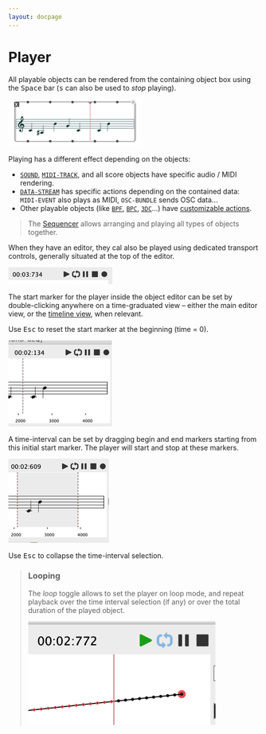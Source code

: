 ```yaml
---
layout: docpage
---
```


# Player

All playable objects can be rendered from the containing object box using the <kbd>Space</kbd> bar (<kbd>s</kbd> can also be used to _stop_ playing).

<img src="player_img/play-box.png"> 

Playing has a different effect depending on the objects:

- [`SOUND`](sound), [`MIDI-TRACK`](midi-track), and all score objects have specific audio / MIDI rendering.
- [`DATA-STREAM`](data-stream) has specific actions depending on the contained data: `MIDI-EVENT` also plays as MIDI, `OSC-BUNDLE` sends OSC data...
- Other playable objects (like [`BPF`](bpf), [`BPC`](bpc), [`3DC`](3DC)...) have [customizable actions](bpf#actions).

> The [Sequencer](sequencer) allows arranging and playing all types of objects together.


When they have an editor, they cal also be played using dedicated transport controls, generally situated at the top of the editor.


<img src="player_img/play-controls.png"> 


The start marker for the player inside the object editor can be set by double-clicking anywhere on a time-graduated view – either the main editor view, or the [timeline view](time-sequence#timeline-editor), when relevant.

Use <kbd>Esc</kbd> to reset the start marker at the beginning (time = 0).


<img src="player_img/play-marker.png"> 


A time-interval can be set by dragging begin and end markers starting from this initial start marker. 
The player will start and stop at these markers.

<img src="player_img/play-interval.png"> 


Use <kbd>Esc</kbd> to collapse the time-interval selection.


> ### Looping
> 
> The _loop_ toggle allows to set the player on loop mode, and repeat playback over the time interval selection (if any) or over the total duration of the played object.
>
> <img src="player_img/play-loop.png"> 


